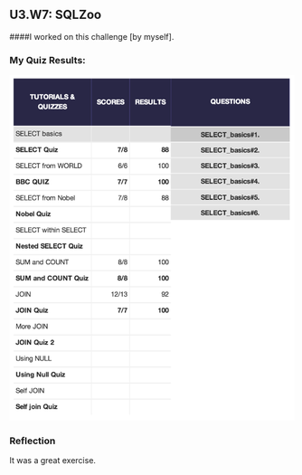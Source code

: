 ## U3.W7: SQLZoo

####I worked on this challenge [by myself].



### My Quiz Results:
<!-- Include the link to your image (saved in the imgs folder) to display it inline. -->

<img src="http://github.com/Parjam/phase_0_unit_3/blob/master/week_7/imgs/sqlzoo_quiz.jpg">


### Reflection

It was a great exercise.
